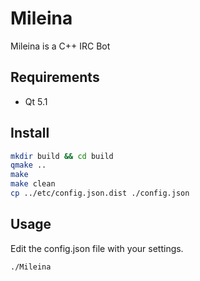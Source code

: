 # Mileina

Mileina is a C++ IRC Bot

## Requirements

* Qt 5.1

## Install

```bash
mkdir build && cd build
qmake ..
make
make clean
cp ../etc/config.json.dist ./config.json
```

## Usage

Edit the config.json file with your settings.

```bash
./Mileina
```
